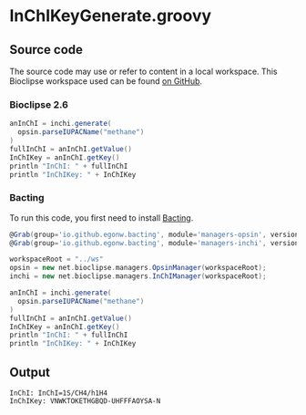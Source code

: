 # InChIKeyGenerate.groovy
## Source code
The source code may use or refer to content in a local workspace. This
Bioclipse workspace used can be found
[on GitHub](https://github.com/bioclipse/bioclipse.scripting/tree/master/ws/).
### Bioclipse 2.6
```groovy
anInChI = inchi.generate(
  opsin.parseIUPACName("methane")
)
fullInChI = anInChI.getValue()
InChIKey = anInChI.getKey()
println "InChI: " + fullInChI
println "InChIKey: " + InChIKey
```
### Bacting
To run this code, you first need to install
[Bacting](https://github.com/egonw/bacting).
<br />
```groovy
@Grab(group='io.github.egonw.bacting', module='managers-opsin', version='0.0.5')
@Grab(group='io.github.egonw.bacting', module='managers-inchi', version='0.0.5')

workspaceRoot = "../ws"
opsin = new net.bioclipse.managers.OpsinManager(workspaceRoot);
inchi = new net.bioclipse.managers.InChIManager(workspaceRoot);

anInChI = inchi.generate(
  opsin.parseIUPACName("methane")
)
fullInChI = anInChI.getValue()
InChIKey = anInChI.getKey()
println "InChI: " + fullInChI
println "InChIKey: " + InChIKey
```
## Output
```plain
InChI: InChI=1S/CH4/h1H4
InChIKey: VNWKTOKETHGBQD-UHFFFAOYSA-N
```
